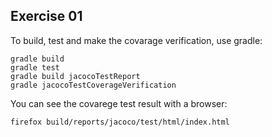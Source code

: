 ## Exercise 01

To build, test and make the covarage verification, use gradle:

```
gradle build
gradle test
gradle build jacocoTestReport
gradle jacocoTestCoverageVerification
```

You can see the covarege test result with a browser:

```
firefox build/reports/jacoco/test/html/index.html
```

